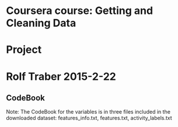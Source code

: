 # Coursera course: Getting and Cleaning Data  
# Project
# Rolf Traber 2015-2-22

## CodeBook
Note: The CodeBook for the variables is in three files included in the downloaded dataset:  features_info.txt, features.txt, activity_labels.txt
